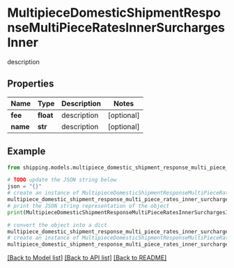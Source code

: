 # MultipieceDomesticShipmentResponseMultiPieceRatesInnerSurchargesInner

description

## Properties

Name | Type | Description | Notes
------------ | ------------- | ------------- | -------------
**fee** | **float** | description | [optional] 
**name** | **str** | description | [optional] 

## Example

```python
from shipping.models.multipiece_domestic_shipment_response_multi_piece_rates_inner_surcharges_inner import MultipieceDomesticShipmentResponseMultiPieceRatesInnerSurchargesInner

# TODO update the JSON string below
json = "{}"
# create an instance of MultipieceDomesticShipmentResponseMultiPieceRatesInnerSurchargesInner from a JSON string
multipiece_domestic_shipment_response_multi_piece_rates_inner_surcharges_inner_instance = MultipieceDomesticShipmentResponseMultiPieceRatesInnerSurchargesInner.from_json(json)
# print the JSON string representation of the object
print(MultipieceDomesticShipmentResponseMultiPieceRatesInnerSurchargesInner.to_json())

# convert the object into a dict
multipiece_domestic_shipment_response_multi_piece_rates_inner_surcharges_inner_dict = multipiece_domestic_shipment_response_multi_piece_rates_inner_surcharges_inner_instance.to_dict()
# create an instance of MultipieceDomesticShipmentResponseMultiPieceRatesInnerSurchargesInner from a dict
multipiece_domestic_shipment_response_multi_piece_rates_inner_surcharges_inner_from_dict = MultipieceDomesticShipmentResponseMultiPieceRatesInnerSurchargesInner.from_dict(multipiece_domestic_shipment_response_multi_piece_rates_inner_surcharges_inner_dict)
```
[[Back to Model list]](../README.md#documentation-for-models) [[Back to API list]](../README.md#documentation-for-api-endpoints) [[Back to README]](../README.md)


